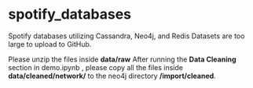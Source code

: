 # spotify_databases
Spotify databases utilizing Cassandra, Neo4j, and Redis
Datasets are too large to upload to GitHub. 

Please unzip the files inside **data/raw**
After running the **Data Cleaning** section in demo.ipynb , please copy all the files inside **data/cleaned/network/** to the neo4j directory **/import/cleaned**.
